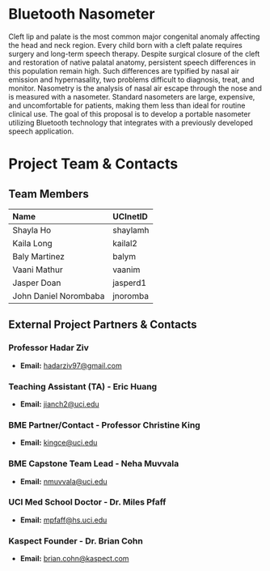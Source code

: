 # Bluetooth Nasometer
Cleft lip and palate is the most common major congenital anomaly affecting the head and neck region. Every child born with a cleft palate requires surgery and long-term speech therapy. Despite surgical closure of the cleft and restoration of native palatal anatomy, persistent speech differences in this population remain high. Such differences are typified by nasal air emission and hypernasality, two problems difficult to diagnosis, treat, and monitor. Nasometry is the analysis of nasal air escape through the nose and is measured with a nasometer. Standard nasometers are large, expensive, and uncomfortable for patients, making them less than ideal for routine clinical use. The goal of this proposal is to develop a portable nasometer utilizing Bluetooth technology that integrates with a previously developed speech application.

# Project Team & Contacts

## Team Members

| Name                  | UCInetID  |
| :-------------------- | :-------- |
| Shayla Ho             | shaylamh  |
| Kaila Long            | kailal2   |
| Baly Martinez         | balym     |
| Vaani Mathur          | vaanim    |
| Jasper Doan           | jasperd1  |
| John Daniel Norombaba | jnoromba  |

## External Project Partners & Contacts

### Professor Hadar Ziv
* **Email:** hadarziv97@gmail.com

### Teaching Assistant (TA) - Eric Huang
* **Email:** jianch2@uci.edu

### BME Partner/Contact - Professor Christine King
* **Email:** kingce@uci.edu

### BME Capstone Team Lead - Neha Muvvala
* **Email:** nmuvvala@uci.edu

### UCI Med School Doctor - Dr. Miles Pfaff
* **Email:** mpfaff@hs.uci.edu

### Kaspect Founder - Dr. Brian Cohn
* **Email:** brian.cohn@kaspect.com
